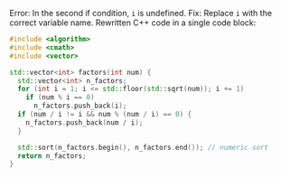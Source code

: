 Error: In the second if condition, `i` is undefined. Fix: Replace `i` with the correct variable name. Rewritten C++ code in a single code block:

```cpp
#include <algorithm>
#include <cmath>
#include <vector>

std::vector<int> factors(int num) {
  std::vector<int> n_factors;
  for (int i = 1; i <= std::floor(std::sqrt(num)); i += 1)
    if (num % i == 0)
      n_factors.push_back(i);
  if (num / i != i && num % (num / i) == 0) {
    n_factors.push_back(num / i);
  }

  std::sort(n_factors.begin(), n_factors.end()); // numeric sort
  return n_factors;
}
```
